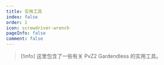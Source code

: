 ```yaml
---
title: 实用工具
index: false
order: 1
icon: screwdriver-wrench
pageInfo: false
comment: false
---
```


> [!info]
> 这里包含了一些有关 PvZ2 Gardendless 的实用工具。

<Catalog />
